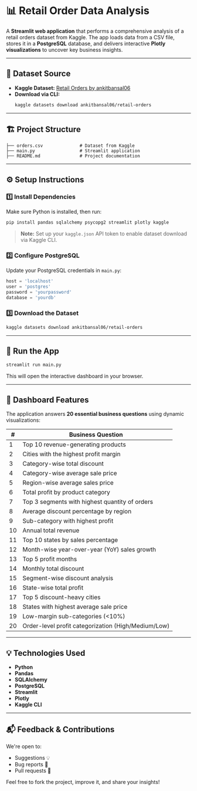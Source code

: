 # 📊 Retail Order Data Analysis

A **Streamlit web application** that performs a comprehensive analysis of a retail orders dataset from Kaggle. The app loads data from a CSV file, stores it in a **PostgreSQL** database, and delivers interactive **Plotly visualizations** to uncover key business insights.

---

## 📁 Dataset Source

- **Kaggle Dataset:** [Retail Orders by ankitbansal06](https://www.kaggle.com/datasets/ankitbansal06/retail-orders)  
- **Download via CLI:**
  ```bash
  kaggle datasets download ankitbansal06/retail-orders
  ```

---

## 🏗️ Project Structure

```
├── orders.csv              # Dataset from Kaggle
├── main.py                 # Streamlit application
├── README.md               # Project documentation
```

---

## ⚙️ Setup Instructions

### 1️⃣ Install Dependencies

Make sure Python is installed, then run:

```bash
pip install pandas sqlalchemy psycopg2 streamlit plotly kaggle
```

> **Note:** Set up your `kaggle.json` API token to enable dataset download via Kaggle CLI.

### 2️⃣ Configure PostgreSQL

Update your PostgreSQL credentials in `main.py`:
```python
host = 'localhost'
user = 'postgres'
password = 'yourpassword'
database = 'yourdb'
```

### 3️⃣ Download the Dataset

```bash
kaggle datasets download ankitbansal06/retail-orders
```

---

## 🚀 Run the App

```bash
streamlit run main.py
```

This will open the interactive dashboard in your browser.

---

## 🧠 Dashboard Features

The application answers **20 essential business questions** using dynamic visualizations:

| #  | Business Question |
|----|-------------------|
| 1  | Top 10 revenue-generating products |
| 2  | Cities with the highest profit margin |
| 3  | Category-wise total discount |
| 4  | Category-wise average sale price |
| 5  | Region-wise average sales price |
| 6  | Total profit by product category |
| 7  | Top 3 segments with highest quantity of orders |
| 8  | Average discount percentage by region |
| 9  | Sub-category with highest profit |
| 10 | Annual total revenue |
| 11 | Top 10 states by sales percentage |
| 12 | Month-wise year-over-year (YoY) sales growth |
| 13 | Top 5 profit months |
| 14 | Monthly total discount |
| 15 | Segment-wise discount analysis |
| 16 | State-wise total profit |
| 17 | Top 5 discount-heavy cities |
| 18 | States with highest average sale price |
| 19 | Low-margin sub-categories (<10%) |
| 20 | Order-level profit categorization (High/Medium/Low) |

---

## 💡 Technologies Used

- **Python**
- **Pandas**
- **SQLAlchemy**
- **PostgreSQL**
- **Streamlit**
- **Plotly**
- **Kaggle CLI**

---

## 📬 Feedback & Contributions

We're open to:
- Suggestions 💡
- Bug reports 🐞
- Pull requests 🚀

Feel free to fork the project, improve it, and share your insights!
